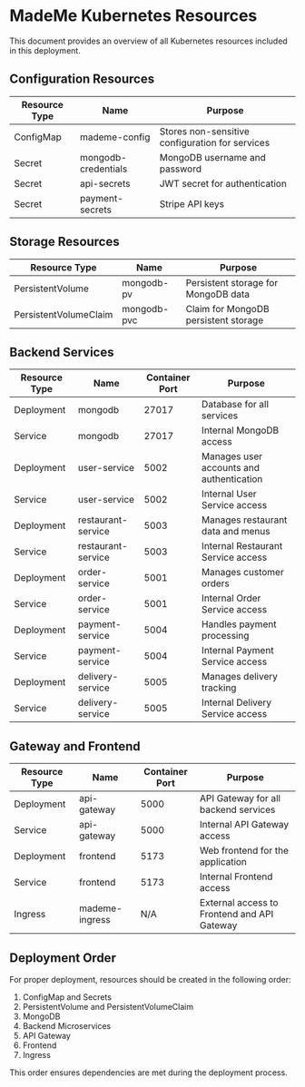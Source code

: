 # MadeMe Kubernetes Resources

This document provides an overview of all Kubernetes resources included in this deployment.

## Configuration Resources

| Resource Type | Name                | Purpose                                         |
| ------------- | ------------------- | ----------------------------------------------- |
| ConfigMap     | mademe-config       | Stores non-sensitive configuration for services |
| Secret        | mongodb-credentials | MongoDB username and password                   |
| Secret        | api-secrets         | JWT secret for authentication                   |
| Secret        | payment-secrets     | Stripe API keys                                 |

## Storage Resources

| Resource Type         | Name        | Purpose                              |
| --------------------- | ----------- | ------------------------------------ |
| PersistentVolume      | mongodb-pv  | Persistent storage for MongoDB data  |
| PersistentVolumeClaim | mongodb-pvc | Claim for MongoDB persistent storage |

## Backend Services

| Resource Type | Name               | Container Port | Purpose                                  |
| ------------- | ------------------ | -------------- | ---------------------------------------- |
| Deployment    | mongodb            | 27017          | Database for all services                |
| Service       | mongodb            | 27017          | Internal MongoDB access                  |
| Deployment    | user-service       | 5002           | Manages user accounts and authentication |
| Service       | user-service       | 5002           | Internal User Service access             |
| Deployment    | restaurant-service | 5003           | Manages restaurant data and menus        |
| Service       | restaurant-service | 5003           | Internal Restaurant Service access       |
| Deployment    | order-service      | 5001           | Manages customer orders                  |
| Service       | order-service      | 5001           | Internal Order Service access            |
| Deployment    | payment-service    | 5004           | Handles payment processing               |
| Service       | payment-service    | 5004           | Internal Payment Service access          |
| Deployment    | delivery-service   | 5005           | Manages delivery tracking                |
| Service       | delivery-service   | 5005           | Internal Delivery Service access         |

## Gateway and Frontend

| Resource Type | Name           | Container Port | Purpose                                     |
| ------------- | -------------- | -------------- | ------------------------------------------- |
| Deployment    | api-gateway    | 5000           | API Gateway for all backend services        |
| Service       | api-gateway    | 5000           | Internal API Gateway access                 |
| Deployment    | frontend       | 5173           | Web frontend for the application            |
| Service       | frontend       | 5173           | Internal Frontend access                    |
| Ingress       | mademe-ingress | N/A            | External access to Frontend and API Gateway |

## Deployment Order

For proper deployment, resources should be created in the following order:

1. ConfigMap and Secrets
2. PersistentVolume and PersistentVolumeClaim
3. MongoDB
4. Backend Microservices
5. API Gateway
6. Frontend
7. Ingress

This order ensures dependencies are met during the deployment process.
